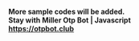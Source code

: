 **More sample codes will be added.**
<br>
**Stay with Miller Otp Bot | Javascript**
<br>
**https://otpbot.club**
